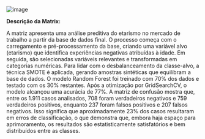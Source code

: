 ![image](https://github.com/user-attachments/assets/7892a422-cf33-4911-a8e1-f788817a7feb)



<b>Descrição da Matrix:</b>

A matriz apresenta uma análise preditiva do etarismo no mercado de trabalho a partir da base de dados final. O processo começa com o carregamento e pré-processamento da base, criando uma variável alvo (etarismo) que identifica experiências negativas atribuídas à idade. Em seguida, são selecionadas variáveis relevantes e transformadas em categorias numéricas. Para lidar com o desbalanceamento da classe-alvo, a técnica SMOTE é aplicada, gerando amostras sintéticas que equilibram a base de dados. O modelo Random Forest foi treinado com 70% dos dados e testado com os 30% restantes. Após a otimização por GridSearchCV, o modelo alcançou uma acurácia de 77%. A matriz de confusão mostra que, entre os 1.911 casos analisados, 708 foram verdadeiros negativos e 759 verdadeiros positivos, enquanto 237 foram falsos positivos e 207 falsos negativos. Isso significa que aproximadamente 23% dos casos resultaram em erros de classificação, o que demonstra que, embora haja espaço para aprimoramento, os resultados são estatisticamente satisfatórios e bem distribuídos entre as classes.
